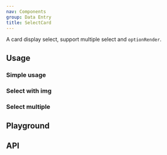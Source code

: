 ```yaml
---
nav: Components
group: Data Entry
title: SelectCard
---
```


A card display select, support multiple select and `optionRender`.

## Usage

### Simple usage

<code src="./demos/index.tsx"></code>

### Select with img

<code src="./demos/SelectWithImg.tsx"></code>

### Select multiple

<code src="./demos/SelectMultiple.tsx"></code>

## Playground

<code src="./demos/Playground.tsx"></code>

## API

<API id="SelectCard"></API>
